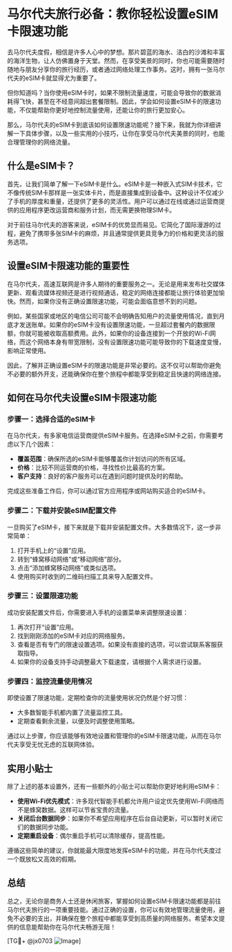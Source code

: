 # 马尔代夫旅行必备：教你轻松设置eSIM卡限速功能

去马尔代夫度假，相信是许多人心中的梦想。那片碧蓝的海水、洁白的沙滩和丰富的海洋生物，让人仿佛置身于天堂。然而，在享受美景的同时，你也可能需要随时随地与朋友分享你的旅行经历，或者通过网络处理工作事务。这时，拥有一张马尔代夫的eSIM卡就显得尤为重要了。

但你知道吗？当你使用eSIM卡时，如果不限制流量速度，可能会导致你的数据消耗得飞快，甚至在不经意间超出套餐限制。因此，学会如何设置eSIM卡的限速功能，不仅能帮助你更好地控制流量使用，还能让你的旅行更加安心。

那么，马尔代夫的eSIM卡到底该如何设置限速功能呢？接下来，我就为你详细讲解一下具体步骤，以及一些实用的小技巧，让你在享受马尔代夫美景的同时，也能合理管理你的网络流量。

## 什么是eSIM卡？

首先，让我们简单了解一下eSIM卡是什么。eSIM卡是一种嵌入式SIM卡技术，它不像传统SIM卡那样是一张实体卡片，而是直接集成到设备中。这种设计不仅减少了手机的厚度和重量，还提供了更多的灵活性。用户可以通过在线或通过运营商提供的应用程序更改运营商和服务计划，而无需更换物理SIM卡。

对于前往马尔代夫的游客来说，eSIM卡的优势显而易见。它简化了国际漫游的过程，避免了携带多张SIM卡的麻烦，并且通常提供更具竞争力的价格和更灵活的服务选项。

## 设置eSIM卡限速功能的重要性

在马尔代夫，高速互联网是许多人期待的重要服务之一。无论是用来发布社交媒体更新、观看流媒体视频还是进行视频通话，稳定的网络连接都能让旅行体验更加愉快。然而，如果你没有正确设置限速功能，可能会面临意想不到的问题。

例如，某些国家或地区的电信公司可能不会明确告知用户的流量使用情况，直到月底才发送账单。如果你的eSIM卡没有设置限速功能，一旦超过套餐内的数据限额，你就可能被收取高额费用。此外，如果你的设备连接到一个开放的Wi-Fi网络，而这个网络本身有带宽限制，没有设置限速功能可能导致你的下载速度变慢，影响正常使用。

因此，了解并正确设置eSIM卡的限速功能是非常必要的。这不仅可以帮助你避免不必要的额外开支，还能确保你在整个旅程中都能享受到稳定且快速的网络连接。

## 如何在马尔代夫设置eSIM卡限速功能

### 步骤一：选择合适的eSIM卡

在马尔代夫，有多家电信运营商提供eSIM卡服务。在选择eSIM卡之前，你需要考虑以下几个因素：

- **覆盖范围**：确保所选的eSIM卡能够覆盖你计划访问的所有区域。
- **价格**：比较不同运营商的价格，寻找性价比最高的方案。
- **客户支持**：良好的客户服务可以在遇到问题时提供及时的帮助。

完成这些准备工作后，你可以通过官方应用程序或网站购买适合的eSIM卡。

### 步骤二：下载并安装eSIM配置文件

一旦购买了eSIM卡，接下来就是下载并安装配置文件。大多数情况下，这一步非常简单：

1. 打开手机上的“设置”应用。
2. 转到“蜂窝移动网络”或“移动网络”部分。
3. 点击“添加蜂窝移动网络”或类似选项。
4. 使用购买时收到的二维码扫描工具来导入配置文件。

### 步骤三：设置限速功能

成功安装配置文件后，你需要进入手机的设置菜单来调整限速设置：

1. 再次打开“设置”应用。
2. 找到刚刚添加的eSIM卡对应的网络服务。
3. 查看是否有专门的限速设置选项。如果没有直接的选项，可以尝试联系客服获取指导。
4. 如果你的设备支持手动调整最大下载速度，请根据个人需求进行设置。

### 步骤四：监控流量使用情况

即使设置了限速功能，定期检查你的流量使用状况仍然是个好习惯：

- 大多数智能手机都内置了流量监控工具。
- 定期查看剩余流量，以便及时调整使用策略。

通过以上步骤，你应该能够有效地设置和管理你的eSIM卡限速功能，从而在马尔代夫享受无忧无虑的互联网体验。

## 实用小贴士

除了上述的基本设置外，还有一些额外的小贴士可以帮助你更好地利用eSIM卡：

- **使用Wi-Fi优先模式**：许多现代智能手机都允许用户设定优先使用Wi-Fi网络而不是蜂窝数据。这样可以节省宝贵的流量。
- **关闭后台数据同步**：如果你不希望应用程序在后台自动更新，可以暂时关闭它们的数据同步功能。
- **定期重启设备**：偶尔重启手机可以清除缓存，提高性能。

遵循这些简单的建议，你就能最大限度地发挥eSIM卡的功能，并在马尔代夫度过一个既放松又高效的假期。

## 总结

总之，无论你是商务人士还是休闲旅客，掌握如何设置eSIM卡限速功能都是前往马尔代夫旅行的一项重要技能。通过正确的设置，你可以有效地管理流量使用，避免不必要的支出，并确保在整个旅程中都能享受到高质量的网络服务。希望本文提供的信息能帮助你在马尔代夫畅游无阻！

[TG💪+ @jx0703 ![Image](https://github.com/user-attachments/assets/dbca1d08-cadb-493c-b0ec-ad6f7a83f270)]